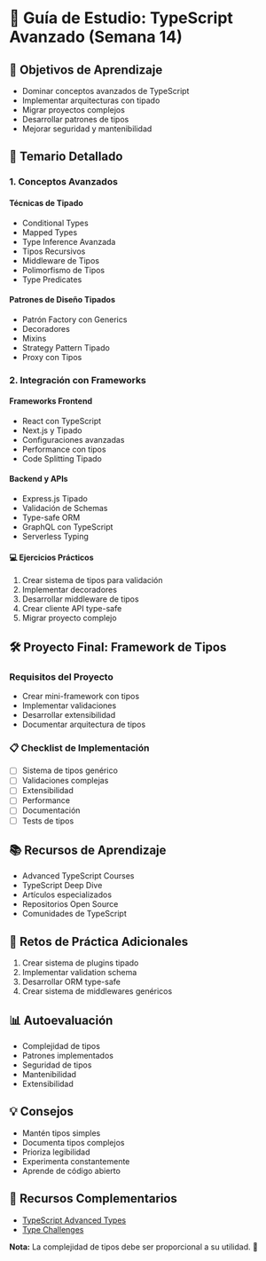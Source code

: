 # 🚀 Guía de Estudio: TypeScript Avanzado (Semana 14)

## 📘 Objetivos de Aprendizaje
- Dominar conceptos avanzados de TypeScript
- Implementar arquitecturas con tipado
- Migrar proyectos complejos
- Desarrollar patrones de tipos
- Mejorar seguridad y mantenibilidad

## 🎯 Temario Detallado

### 1. Conceptos Avanzados
#### Técnicas de Tipado
- Conditional Types
- Mapped Types
- Type Inference Avanzada
- Tipos Recursivos
- Middleware de Tipos
- Polimorfismo de Tipos
- Type Predicates

#### Patrones de Diseño Tipados
- Patrón Factory con Generics
- Decoradores
- Mixins
- Strategy Pattern Tipado
- Proxy con Tipos

### 2. Integración con Frameworks
#### Frameworks Frontend
- React con TypeScript
- Next.js y Tipado
- Configuraciones avanzadas
- Performance con tipos
- Code Splitting Tipado

#### Backend y APIs
- Express.js Tipado
- Validación de Schemas
- Type-safe ORM
- GraphQL con TypeScript
- Serverless Typing

#### 💻 Ejercicios Prácticos
1. Crear sistema de tipos para validación
2. Implementar decoradores
3. Desarrollar middleware de tipos
4. Crear cliente API type-safe
5. Migrar proyecto complejo

## 🛠 Proyecto Final: Framework de Tipos

### Requisitos del Proyecto
- Crear mini-framework con tipos
- Implementar validaciones
- Desarrollar extensibilidad
- Documentar arquitectura de tipos

### 📋 Checklist de Implementación
- [ ] Sistema de tipos genérico
- [ ] Validaciones complejas
- [ ] Extensibilidad
- [ ] Performance
- [ ] Documentación
- [ ] Tests de tipos

## 📚 Recursos de Aprendizaje
- Advanced TypeScript Courses
- TypeScript Deep Dive
- Artículos especializados
- Repositorios Open Source
- Comunidades de TypeScript

## 🧠 Retos de Práctica Adicionales
1. Crear sistema de plugins tipado
2. Implementar validation schema
3. Desarrollar ORM type-safe
4. Crear sistema de middlewares genéricos

## 📊 Autoevaluación
- Complejidad de tipos
- Patrones implementados
- Seguridad de tipos
- Mantenibilidad
- Extensibilidad

## 💡 Consejos
- Mantén tipos simples
- Documenta tipos complejos
- Prioriza legibilidad
- Experimenta constantemente
- Aprende de código abierto

## 🔗 Recursos Complementarios
- [TypeScript Advanced Types](https://www.typescriptlang.org/docs/handbook/advanced-types.html)
- [Type Challenges](https://github.com/type-challenges/type-challenges)

**Nota:** La complejidad de tipos debe ser proporcional a su utilidad. 🧩
